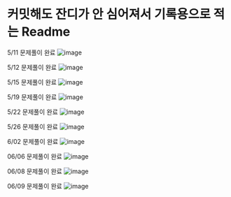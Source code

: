 # 커밋해도 잔디가 안 심어져서 기록용으로 적는 Readme

5/11 문제풀이 완료
![image](https://github.com/Soojong94/BOJ_practice/assets/155703090/3b9eeaeb-5d53-47e6-b56f-b8be145ba740)

5/12 문제풀이 완료
![image](https://github.com/Soojong94/BOJ_practice/assets/155703090/7ddee8b1-0c31-4a40-8c1f-f5b5f17acc37)

5/15 문제풀이 완료
![image](https://github.com/Soojong94/BOJ_practice/assets/155703090/6032c6e6-f6f2-46a3-9f93-f4fbe169ff57)

5/19 문제풀이 완료
![image](https://github.com/Soojong94/BOJ_practice/assets/155703090/8826d40c-6b65-4e2c-b1a6-8074572dbcaf)

5/22 문제풀이 완료
![image](https://github.com/Soojong94/BOJ_practice/assets/155703090/2dd040f1-3b05-47b6-82c2-2257d3cc7ed4)

5/26 문제풀이 완료
![image](https://github.com/Soojong94/BOJ_practice/assets/155703090/3c690c87-2f29-454d-8a60-71cc6aa1da69)

6/02 문제풀이 완료
![image](https://github.com/Soojong94/BOJ_practice/assets/155703090/8c35a189-227c-46b0-a084-519872b388fd)

06/06 문제풀이 완료
![image](https://github.com/Soojong94/BOJ_practice/assets/155703090/05e5bfec-5ff8-4ca3-924f-88e5545cc40d)

06/08 문제풀이 완료
![image](https://github.com/Soojong94/BOJ_practice/assets/155703090/cdce22dc-261f-4949-b094-69656daebbe0)

06/09 문제풀이 완료
![image](https://github.com/Soojong94/BOJ_practice/assets/155703090/15edb528-0156-4ced-98f1-489fcb31329e)
